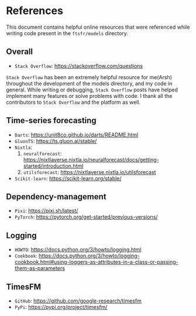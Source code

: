# References

This document contains helpful online resources that were referenced while 
writing code present in the `ftsfr/models` directory.

## Overall

- `Stack Overflow`: https://stackoverflow.com/questions

`Stack Overflow` has been an extremely helpful resource for me(Arsh) throughout the development of the models directory,
and my code in general. While writing or debugging, `Stack Overflow` posts have helped implement many features or solve problems
with code. I thank all the contributors to `Stack Overflow` and the platform as well.

## Time-series forecasting

- `Darts`: https://unit8co.github.io/darts/README.html
- `GluonTS`: https://ts.gluon.ai/stable/
- `Nixtla`:
    1. `neuralforecast`: https://nixtlaverse.nixtla.io/neuralforecast/docs/getting-started/introduction.html
    2. `utilsforecast`: https://nixtlaverse.nixtla.io/utilsforecast
- `Scikit-learn`: https://scikit-learn.org/stable/

## Dependency-management

- `Pixi`: https://pixi.sh/latest/
- `PyTorch`: https://pytorch.org/get-started/previous-versions/

## Logging

- `HOWTO`: https://docs.python.org/3/howto/logging.html
- `Cookbook`: https://docs.python.org/3/howto/logging-cookbook.html#using-loggers-as-attributes-in-a-class-or-passing-them-as-parameters

## TimesFM

- `GitHub`: https://github.com/google-research/timesfm
- `PyPi`: https://pypi.org/project/timesfm/